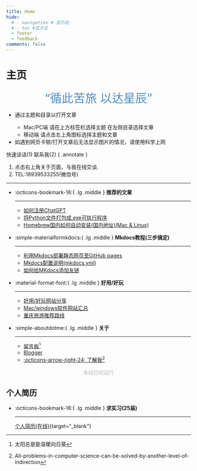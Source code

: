 ```yaml
---
title: Home
hide:
  # - navigation # 显示右
  # - toc #显示左
  - footer
  - feedback
comments: false
---
```


# 主页

<center><font  color= #518FC1 size=6 class="ml3">“循此苦旅 以达星辰”</font></center>
<script src="https://cdn.statically.io/libs/animejs/2.0.2/anime.min.js"></script>

<div id="rcorners2" >

<div id="rcorners1" class="date-display">
    <p class="p1"></p>
</div>

<style>
    .date-display {
        color: #4351AF;
    } 
</style>

<script defer>
    function format(newDate) {
        const options = {
            year: 'numeric',
            month: '2-digit',
            day: '2-digit',
            hour: '2-digit',
            minute: '2-digit',
            second: '2-digit',
            weekday: 'long',
            hour12: false
        };
        return new Intl.DateTimeFormat('zh-CN', options).format(newDate);
    }

    document.addEventListener('DOMContentLoaded', () => {
        const p1 = document.querySelector(".p1");
        function updateTime() {
            const newDate = new Date();
            if (p1) {
                p1.textContent = format(newDate);
            }
            requestAnimationFrame(updateTime);
        }
        updateTime();
    });
</script>
  
  <ul>
      <li>通过主题和目录以打开文章</li>
      <ul>
          <li>Mac/PC端 请在上方标签栏选择主题 在左侧目录选择文章</li>
          <li>移动端 请点击左上角图标选择主题和文章</li>
      </ul>
      <li>如遇到网页卡顿/打开文章后无法显示图片的情况，请使用科学上网</li>
  </ul>
</div> 

快速谈话(1) 联系我(2)
{ .annotate }

1. 点击右上角关于页面，与我在线交谈.
2. TEL:18939533255(微信号)

***  

<!-- <strong>推荐文章:material-book:</strong>

  - [如何注册ChatGPT](develop/ChatGPT.md)
  - [将Python文件.py打包成.exe可执行程序](blog/py/python.md)
  - [Blogger](blog/index.md) 
  - [利用Mkdocs部署静态网页至GitHub pages](blog/Mkdocs/mkdocs1.md)
  - [如何给MKdocs添加友链](blog/Mkdocs/linktech.md)
  - [Homebrew国内如何自动安装(国内地址)(Mac & Linux)](blog/Mac/homebrew.md)
  - [好用/好玩网站分享](blog/Webplay.md)
  - [Mac/windows软件网站汇总](blog/macsoft.md)
  - [重庆旅游推荐路线](trip/InCQ/CQ.md)
  - [留言板](waline.md) -->

<div class="grid cards" markdown>

-   :octicons-bookmark-16:{ .lg .middle } __推荐的文章__

    ---

    - [如何注册ChatGPT](develop/ChatGPT.md)
    - [将Python文件打包成.exe可执行程序](blog/py/python.md)
    - [Homebrew国内如何自动安装(国内地址)(Mac & Linux)](blog/Mac/homebrew.md) 
    
-   :simple-materialformkdocs:{ .lg .middle } __Mkdocs教程(三步搞定)__

    ---

    - [利用Mkdocs部署静态网页至GitHub pages](blog/Mkdocs/mkdocs1.md)
    - [Mkdocs配置说明(mkdocs.yml)](blog/Mkdocs/mkdocs2.md)   
    - [如何给MKdocs添加友链](blog/Mkdocs/linktech.md)


-   :material-format-font:{ .lg .middle } __好用/好玩__

    ---

    
    - [好用/好玩网站分享](blog/Webplay.md)
    - [Mac/windows软件网站汇总](blog/macsoft.md)
    - [重庆旅游推荐路线](trip/InCQ/CQ.md)
    
-   :simple-aboutdotme:{ .lg .middle } __关于__

    ---

    - [留言板](waline.md)[^Knowing-that-loving-you-has-no-ending] 
    - [Blogger](blog/index.md)  
    - [:octicons-arrow-right-24: 了解我](about/geren.md)[^see-how-much-I-love-you]

</div>



[^Knowing-that-loving-you-has-no-ending]:太阳总是能温暖向日葵  
[^see-how-much-I-love-you]:All-problems-in-computer-science-can-be-solved-by-another-level-of-indirection

<!-- Start of Howxm client code snippet -->
<!-- <head>
<script>
function _howxm(){_howxmQueue.push(arguments)}
window._howxmQueue=window._howxmQueue||[];
_howxm('setAppID','14429fca-cac1-4551-a472-b046a96ebb75');
(function(){var scriptId='howxm_script';
if(!document.getElementById(scriptId)){
var e=document.createElement('script'),
t=document.getElementsByTagName('script')[0];
e.setAttribute('id',scriptId);
e.type='text/javascript';e.async=!0;
e.src='https://static.howxm.com/sdk.js';
t.parentNode.insertBefore(e,t)}})();
</script> -->
<!-- End of Howxm client code snippet -->

<!-- <script src="//code.tidio.co/6jmawe9m5wy4ahvlhub2riyrnujz7xxi.js" async></script>-->  
 <!-- tidio聊天-->
</head>



<style>
#rcorners3 {
  border-radius: 25px;
  border: 2px solid #518FC1;
  padding: 20px;
  width: 100%;
  height: 30%;
  font-size: 18px;
  text-align: center;
}
</style>
<body>
<font color="#B9B9B9">
  <p style="text-align: center; ">
      <span>本站已经运行</span>
      <span id='box1'></span>
</p>
  <div id="box1"></div>
  <script>
    function timingTime(){
      let start = '2022-10-20 00:00:00'
      let startTime = new Date(start).getTime()
      let currentTime = new Date().getTime()
      let difference = currentTime - startTime
      let m =  Math.floor(difference / (1000))
      let mm = m % 60  // 秒
      let f = Math.floor(m / 60)
      let ff = f % 60 // 分钟
      let s = Math.floor(f/ 60) // 小时
      let ss = s % 24
      let day = Math.floor(s  / 24 ) // 天数
      return day + "天" + ss + "时" + ff + "分" + mm +'秒'
    }
    setInterval(()=>{
document.getElementById('box1').innerHTML = timingTime()
    },1000)
  </script>
  </font>
</body>

<!--  
____    __    ____  ______   ______   ____    __    ____  __  .__   __. 
\   \  /  \  /   / /      | /  __  \  \   \  /  \  /   / |  | |  \ |  | 
 \   \/    \/   / |  ,----'|  |  |  |  \   \/    \/   /  |  | |   \|  | 
  \            /  |  |     |  |  |  |   \            /   |  | |  . `  | 
   \    /\    /   |  `----.|  `--'  |    \    /\    /    |  | |  |\   | 
    \__/  \__/     \______| \______/      \__/  \__/     |__| |__| \__| 
-->


<!-- <script defer>
    function format(newDate) {
        const day = newDate.getDay();
        const y = newDate.getFullYear();
        const m = newDate.getMonth() + 1 < 10 ? `0${newDate.getMonth() + 1}` : newDate.getMonth() + 1;
        const d = newDate.getDate() < 10 ? `0${newDate.getDate()}` : newDate.getDate();
        const h = newDate.getHours() < 10 ? `0${newDate.getHours()}` : newDate.getHours();
        const min = newDate.getMinutes() < 10 ? `0${newDate.getMinutes()}` : newDate.getMinutes();
        const s = newDate.getSeconds() < 10 ? `0${newDate.getSeconds()}` : newDate.getSeconds();
        const dict = {1: "一", 2: "二", 3: "三", 4: "四", 5: "五", 6: "六", 0: "天"};
        
        return `${y}年${m}月${d}日 ${h}:${min}:${s} 星期${dict[day]}`;
    }

    const timerId = setInterval(() => {
        const newDate = new Date();
        const p1 = document.querySelector(".p1");
        if (p1) {
            p1.textContent = format(newDate);
        }
    }, 1000);
</script> -->


## 个人简历

<div class="grid cards" markdown>

-   :octicons-bookmark-16:{ .lg .middle } __求实习(25届)__

    ---

    [个人简历(在线)](https://www.123684.com/Weboffice/?type=f&id=10395713&FileName=个人简历2.pdf&Size=265893&Etag=155b54166c3f94b62f4316306efc65a8&S3KeyFlag=1811963502-0&CreateAt=1736057449&UpdateAt=1736057463&from=2&shareKey=bXcDVv-fq8G3&sharePwd=&uid=1811963502){target=“_blank”}
</div>

